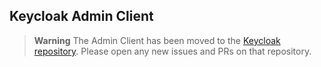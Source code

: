 ## Keycloak Admin Client

> **Warning**
> The Admin Client has been moved to the [Keycloak repository](https://github.com/keycloak/keycloak/tree/main/js/libs/keycloak-admin-client). Please open any new issues and PRs on that repository.
